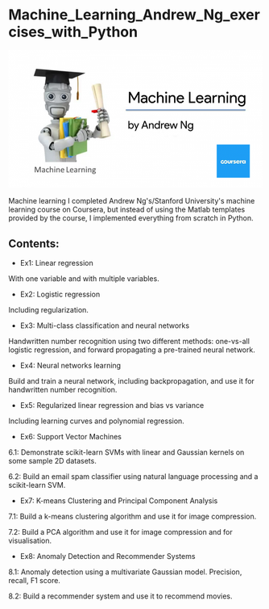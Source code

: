 # Machine_Learning_Andrew_Ng_exercises_with_Python
![](https://github.com/SoroushGhaderi/Machine_Learning_Andrew_Ng_exercises_with_Python/blob/master/machine-learning-stanford-andrew-ng-course.png)

Machine learning
I completed Andrew Ng's/Stanford University's machine learning course on Coursera, but instead of using the Matlab templates provided by the course, I implemented everything from scratch in Python.

## Contents:

* Ex1: Linear regression

With one variable and with multiple variables.

* Ex2: Logistic regression

Including regularization.

* Ex3: Multi-class classification and neural networks

Handwritten number recognition using two different methods: one-vs-all logistic regression, and forward propagating a pre-trained neural network.

* Ex4: Neural networks learning

Build and train a neural network, including backpropagation, and use it for handwritten number recognition.

* Ex5: Regularized linear regression and bias vs variance

Including learning curves and polynomial regression.

* Ex6: Support Vector Machines

6.1: Demonstrate scikit-learn SVMs with linear and Gaussian kernels on some sample 2D datasets.

6.2: Build an email spam classifier using natural language processing and a scikit-learn SVM.

* Ex7: K-means Clustering and Principal Component Analysis

7.1: Build a k-means clustering algorithm and use it for image compression.

7.2: Build a PCA algorithm and use it for image compression and for visualisation.

* Ex8: Anomaly Detection and Recommender Systems

8.1: Anomaly detection using a multivariate Gaussian model. Precision, recall, F1 score.

8.2: Build a recommender system and use it to recommend movies.
